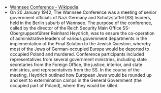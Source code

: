 - [Wannsee Conference - Wikipedia](https://en.wikipedia.org/wiki/Wannsee_Conference) 
- On 20 January 1942, The Wannsee Conference was a meeting of senior government officials of Nazi Germany and Schutzstaffel (SS) leaders, held in the Berlin suburb of Wannsee. The purpose of the conference, called by the director of the Reich Security Main Office SS-Obergruppenführer Reinhard Heydrich, was to ensure the co-operation of administrative leaders of various government departments in the implementation of the Final Solution to the Jewish Question, whereby most of the Jews of German-occupied Europe would be deported to occupied Poland and murdered. Conference participants included representatives from several government ministries, including state secretaries from the Foreign Office, the justice, interior, and state ministries, and representatives from the SS. In the course of the meeting, Heydrich outlined how European Jews would be rounded up and sent to extermination camps in the General Government (the occupied part of Poland), where they would be killed.